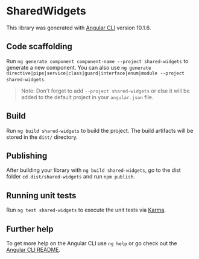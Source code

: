 # SharedWidgets

This library was generated with [Angular CLI](https://github.com/angular/angular-cli) version 10.1.6.

## Code scaffolding

Run `ng generate component component-name --project shared-widgets` to generate a new component. You can also use `ng generate directive|pipe|service|class|guard|interface|enum|module --project shared-widgets`.
> Note: Don't forget to add `--project shared-widgets` or else it will be added to the default project in your `angular.json` file. 

## Build

Run `ng build shared-widgets` to build the project. The build artifacts will be stored in the `dist/` directory.

## Publishing

After building your library with `ng build shared-widgets`, go to the dist folder `cd dist/shared-widgets` and run `npm publish`.

## Running unit tests

Run `ng test shared-widgets` to execute the unit tests via [Karma](https://karma-runner.github.io).

## Further help

To get more help on the Angular CLI use `ng help` or go check out the [Angular CLI README](https://github.com/angular/angular-cli/blob/master/README.md).
